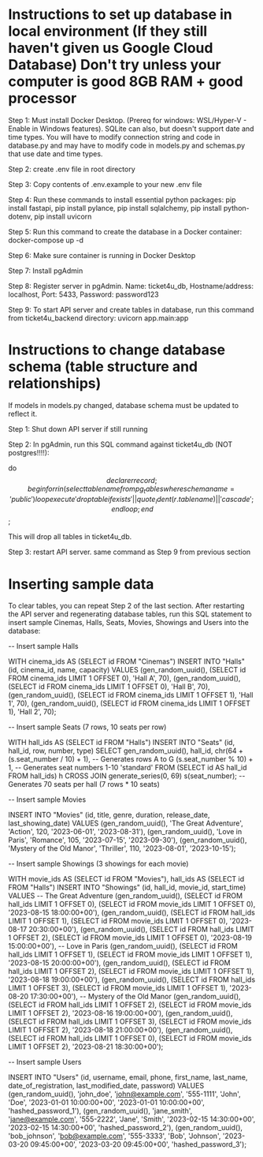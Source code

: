 # Instructions to set up database in local environment (If they still haven't given us Google Cloud Database) Don't try unless your computer is good 8GB RAM + good processor

Step 1: Must install Docker Desktop. (Prereq for windows: WSL/Hyper-V - Enable in Windows features). SQLite can also, but doesn't support date and time types. You will have to modify connection string and code in database.py and may have to modify code in models.py and schemas.py that use date and time types.

Step 2: create .env file in root directory

Step 3: Copy contents of .env.example to your new .env file

Step 4: Run these commands to install essential python packages: pip install fastapi, pip install pylance, pip install sqlalchemy, pip install python-dotenv, pip install uvicorn

Step 5: Run this command to create the database in a Docker container: docker-compose up -d

Step 6: Make sure container is running in Docker Desktop

Step 7: Install pgAdmin

Step 8: Register server in pgAdmin. Name: ticket4u_db, Hostname/address: localhost, Port: 5433, Password: password123 

Step 9: To start API server and create tables in database, run this command from ticket4u_backend directory: uvicorn app.main:app

# Instructions to change database schema (table structure and relationships)
If models in models.py changed, database schema must be updated to reflect it.

Step 1: Shut down API server if still running

Step 2: In pgAdmin, run this SQL command against ticket4u_db (NOT postgres!!!!):

do $$ declare
    r record;
begin
    for r in (select tablename from pg_tables where schemaname = 'public') loop
        execute 'drop table if exists ' || quote_ident(r.tablename) || ' cascade';
    end loop;
end $$;

This will drop all tables in ticket4u_db.

Step 3: restart API server. same command as Step 9 from previous section

# Inserting sample data
To clear tables, you can repeat Step 2 of the last section. After restarting the API server and regenerating database tables, run this SQL statement to insert sample Cinemas, Halls, Seats, Movies, Showings and Users into the database:

-- Insert sample Halls

WITH cinema_ids AS (SELECT id FROM "Cinemas")
INSERT INTO "Halls" (id, cinema_id, name, capacity) VALUES
(gen_random_uuid(), (SELECT id FROM cinema_ids LIMIT 1 OFFSET 0), 'Hall A', 70),
(gen_random_uuid(), (SELECT id FROM cinema_ids LIMIT 1 OFFSET 0), 'Hall B', 70),
(gen_random_uuid(), (SELECT id FROM cinema_ids LIMIT 1 OFFSET 1), 'Hall 1', 70),
(gen_random_uuid(), (SELECT id FROM cinema_ids LIMIT 1 OFFSET 1), 'Hall 2', 70);


-- Insert sample Seats (7 rows, 10 seats per row)

WITH hall_ids AS (SELECT id FROM "Halls")
INSERT INTO "Seats" (id, hall_id, row, number, type)
SELECT 
    gen_random_uuid(),
    hall_id,
    chr(64 + (s.seat_number / 10) + 1),  -- Generates rows A to G
    (s.seat_number % 10) + 1,  -- Generates seat numbers 1-10
    'standard'
FROM 
    (SELECT id AS hall_id FROM hall_ids) h
CROSS JOIN 
    generate_series(0, 69) s(seat_number);  -- Generates 70 seats per hall (7 rows * 10 seats)
    

-- Insert sample Movies

INSERT INTO "Movies" (id, title, genre, duration, release_date, last_showing_date) VALUES
(gen_random_uuid(), 'The Great Adventure', 'Action', 120, '2023-06-01', '2023-08-31'),
(gen_random_uuid(), 'Love in Paris', 'Romance', 105, '2023-07-15', '2023-09-30'),
(gen_random_uuid(), 'Mystery of the Old Manor', 'Thriller', 110, '2023-08-01', '2023-10-15');


-- Insert sample Showings (3 showings for each movie)

WITH movie_ids AS (SELECT id FROM "Movies"),
     hall_ids AS (SELECT id FROM "Halls")
INSERT INTO "Showings" (id, hall_id, movie_id, start_time) VALUES
-- The Great Adventure
(gen_random_uuid(), (SELECT id FROM hall_ids LIMIT 1 OFFSET 0), (SELECT id FROM movie_ids LIMIT 1 OFFSET 0), '2023-08-15 18:00:00+00'),
(gen_random_uuid(), (SELECT id FROM hall_ids LIMIT 1 OFFSET 1), (SELECT id FROM movie_ids LIMIT 1 OFFSET 0), '2023-08-17 20:30:00+00'),
(gen_random_uuid(), (SELECT id FROM hall_ids LIMIT 1 OFFSET 2), (SELECT id FROM movie_ids LIMIT 1 OFFSET 0), '2023-08-19 15:00:00+00'),
-- Love in Paris
(gen_random_uuid(), (SELECT id FROM hall_ids LIMIT 1 OFFSET 1), (SELECT id FROM movie_ids LIMIT 1 OFFSET 1), '2023-08-15 20:00:00+00'),
(gen_random_uuid(), (SELECT id FROM hall_ids LIMIT 1 OFFSET 2), (SELECT id FROM movie_ids LIMIT 1 OFFSET 1), '2023-08-18 19:00:00+00'),
(gen_random_uuid(), (SELECT id FROM hall_ids LIMIT 1 OFFSET 3), (SELECT id FROM movie_ids LIMIT 1 OFFSET 1), '2023-08-20 17:30:00+00'),
-- Mystery of the Old Manor
(gen_random_uuid(), (SELECT id FROM hall_ids LIMIT 1 OFFSET 2), (SELECT id FROM movie_ids LIMIT 1 OFFSET 2), '2023-08-16 19:00:00+00'),
(gen_random_uuid(), (SELECT id FROM hall_ids LIMIT 1 OFFSET 3), (SELECT id FROM movie_ids LIMIT 1 OFFSET 2), '2023-08-18 21:00:00+00'),
(gen_random_uuid(), (SELECT id FROM hall_ids LIMIT 1 OFFSET 0), (SELECT id FROM movie_ids LIMIT 1 OFFSET 2), '2023-08-21 18:30:00+00');


-- Insert sample Users

INSERT INTO "Users" (id, username, email, phone, first_name, last_name, date_of_registration, last_modified_date, password) VALUES
(gen_random_uuid(), 'john_doe', 'john@example.com', '555-1111', 'John', 'Doe', '2023-01-01 10:00:00+00', '2023-01-01 10:00:00+00', 'hashed_password_1'),
(gen_random_uuid(), 'jane_smith', 'jane@example.com', '555-2222', 'Jane', 'Smith', '2023-02-15 14:30:00+00', '2023-02-15 14:30:00+00', 'hashed_password_2'),
(gen_random_uuid(), 'bob_johnson', 'bob@example.com', '555-3333', 'Bob', 'Johnson', '2023-03-20 09:45:00+00', '2023-03-20 09:45:00+00', 'hashed_password_3');
